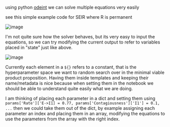 using python [odeint](https://stackoverflow.com/questions/51808922/how-to-solve-a-system-of-differential-equations-using-scipy-odeint) we can solve multiple equations very easily

see this simple example code for SEIR where R is permanent

![image](https://user-images.githubusercontent.com/43907476/156083899-eea90569-76ce-42e2-b001-6506b4c69663.png)

I'm not quite sure how the solver behaves, but its very easy to input the equations, so we can try modifying the current output to refer to variables placed in "state" just like above.

![image](https://user-images.githubusercontent.com/43907476/156084266-0367099a-2225-4a82-8c37-439603b2c4ee.png)

Currently each element in a `${}` refers to a constant, that is the hyperparameter space we want to random search over in the minimal viable product proposition. Having them inside templates and keeping their name/metadata is nice because when setting them in the notebook we should be able to understand quite easily what we are doing.

I am thinking of placing each parameter in a dict and setting them using `params['Rate']['E->I1] = 0.77, params['Contagiousness']['I1'] = 0.1, ...` then we could take them out of the dict, by example assigning each parameter an index and placing them in an array, modifying the equations to use the parameters from the array with the right index.

